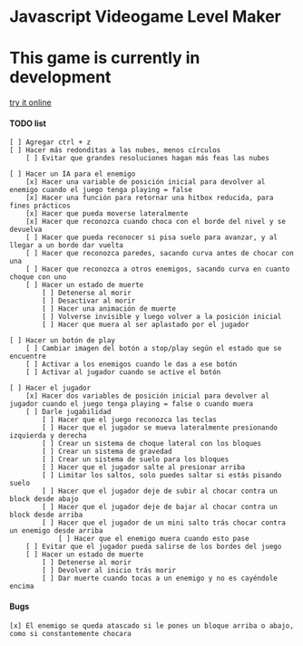 # Javascript Videogame Level Maker

# This game is currently in development

[try it online](https://luizon.github.io/LevelMaker/)

#### TODO list
	
	[ ] Agregar ctrl + z
	[ ] Hacer más redonditas a las nubes, menos círculos
		[ ] Evitar que grandes resoluciones hagan más feas las nubes

	[ ] Hacer un IA para el enemigo
		[x] Hacer una variable de posición inicial para devolver al enemigo cuando el juego tenga playing = false
		[x] Hacer una función para retornar una hitbox reducida, para fines prácticos
		[x] Hacer que pueda moverse lateralmente
		[x] Hacer que reconozca cuando choca con el borde del nivel y se devuelva
		[ ] Hacer que pueda reconocer si pisa suelo para avanzar, y al llegar a un borde dar vuelta
		[ ] Hacer que reconozca paredes, sacando curva antes de chocar con una
		[ ] Hacer que reconozca a otros enemigos, sacando curva en cuanto choque con uno
		[ ] Hacer un estado de muerte
			[ ] Detenerse al morir
			[ ] Desactivar al morir
			[ ] Hacer una animación de muerte
			[ ] Volverse invisible y luego volver a la posición inicial
			[ ] Hacer que muera al ser aplastado por el jugador

	[ ] Hacer un botón de play
		[ ] Cambiar imagen del botón a stop/play según el estado que se encuentre
		[ ] Activar a los enemigos cuando le das a ese botón
		[ ] Activar al jugador cuando se active el botón

	[ ] Hacer el jugador
		[x] Hacer dos variables de posición inicial para devolver al jugador cuando el juego tenga playing = false o cuando muera
		[ ] Darle jugabilidad
			[ ] Hacer que el juego reconozca las teclas
			[ ] Hacer que el jugador se mueva lateralmente presionando izquierda y derecha
			[ ] Crear un sistema de choque lateral con los bloques
			[ ] Crear un sistema de gravedad
			[ ] Crear un sistema de suelo para los bloques
			[ ] Hacer que el jugador salte al presionar arriba
			[ ] Limitar los saltos, solo puedes saltar si estás pisando suelo
			[ ] Hacer que el jugador deje de subir al chocar contra un block desde abajo
			[ ] Hacer que el jugador deje de bajar al chocar contra un block desde arriba
			[ ] Hacer que el jugador de un mini salto trás chocar contra un enemigo desde arriba
				[ ] Hacer que el enemigo muera cuando esto pase
		[ ] Evitar que el jugador pueda salirse de los bordes del juego
		[ ] Hacer un estado de muerte
			[ ] Detenerse al morir
			[ ] Devolver al inicio trás morir
			[ ] Dar muerte cuando tocas a un enemigo y no es cayéndole encima
			

#### Bugs
	[x] El enemigo se queda atascado si le pones un bloque arriba o abajo, como si constantemente chocara
	